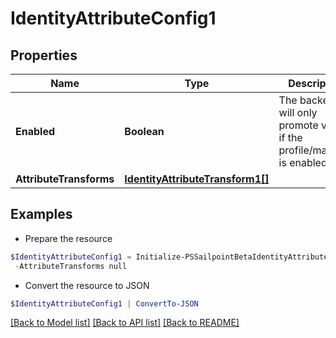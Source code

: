 # IdentityAttributeConfig1
## Properties

Name | Type | Description | Notes
------------ | ------------- | ------------- | -------------
**Enabled** | **Boolean** | The backend will only promote values if the profile/mapping is enabled. | [optional] 
**AttributeTransforms** | [**IdentityAttributeTransform1[]**](IdentityAttributeTransform1.md) |  | [optional] 

## Examples

- Prepare the resource
```powershell
$IdentityAttributeConfig1 = Initialize-PSSailpointBetaIdentityAttributeConfig1  -Enabled true `
 -AttributeTransforms null
```

- Convert the resource to JSON
```powershell
$IdentityAttributeConfig1 | ConvertTo-JSON
```

[[Back to Model list]](../README.md#documentation-for-models) [[Back to API list]](../README.md#documentation-for-api-endpoints) [[Back to README]](../README.md)

